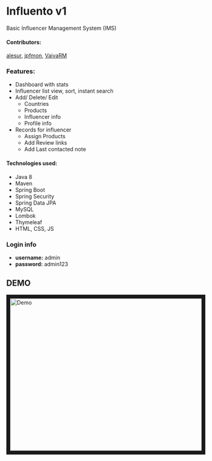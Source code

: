 # Influento v1

Basic Influencer Management System (IMS)

#### Contributors:
[alesur](https://github.com/alesur), [jpfmon](https://github.com/jpfmon), [VaivaRM](https://github.com/VaivaRM)


### Features:

* Dashboard with stats
* Influencer list view, sort, instant search
* Add/ Delete/ Edit 
   * Countries
   * Products 
   * Influencer info
   * Profile info
* Records for influencer
  * Assign Products
  * Add Review links
  * Add Last contacted note


#### Technologies used:
* Java 8
* Maven
* Spring Boot
* Spring Security
* Spring Data JPA
* MySQL
* Lombok
* Thymeleaf
* HTML, CSS, JS



### Login info
- **username:** admin
- **password:** admin123


## DEMO
<a href="http://www.youtube.com/watch?feature=player_embedded&v=lwZF9a3kJ1U
" target="_blank"><img src="http://img.youtube.com/vi/lwZF9a3kJ1U/0.jpg" 
alt="Demo" width="533" height="400" border="10" /></a>
